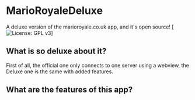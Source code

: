# MarioRoyaleDeluxe
A deluxe version of the marioroyale.co.uk app, and it's open source!
[![License: GPL v3](https://img.shields.io/badge/License-GPL%20v3-blue.svg)]

## What is so deluxe about it?
First of all, the official one only connects to one server using a webview, the Deluxe one is the same with added features.

## What are the features of this app?
